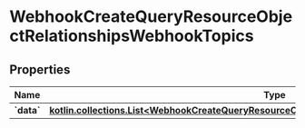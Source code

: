 
# WebhookCreateQueryResourceObjectRelationshipsWebhookTopics

## Properties
| Name | Type | Description | Notes |
| ------------ | ------------- | ------------- | ------------- |
| **&#x60;data&#x60;** | [**kotlin.collections.List&lt;WebhookCreateQueryResourceObjectRelationshipsWebhookTopicsDataInner&gt;**](WebhookCreateQueryResourceObjectRelationshipsWebhookTopicsDataInner.md) |  |  [optional] |



